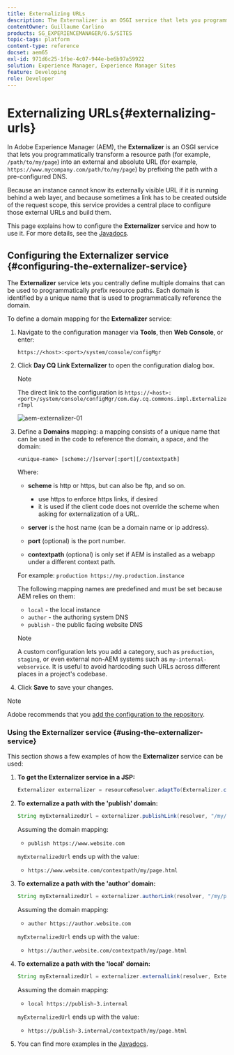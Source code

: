 ```yaml
---
title: Externalizing URLs
description: The Externalizer is an OSGI service that lets you programmatically transform a resource path into an external and absolute URL
contentOwner: Guillaume Carlino
products: SG_EXPERIENCEMANAGER/6.5/SITES
topic-tags: platform
content-type: reference
docset: aem65
exl-id: 971d6c25-1fbe-4c07-944e-be6b97a59922
solution: Experience Manager, Experience Manager Sites
feature: Developing
role: Developer
---
```

# Externalizing URLs{#externalizing-urls}

In Adobe Experience Manager (AEM), the **Externalizer** is an OSGI service that lets you programmatically transform a resource path (for example, `/path/to/my/page`) into an external and absolute URL (for example, `https://www.mycompany.com/path/to/my/page`) by prefixing the path with a pre-configured DNS.

Because an instance cannot know its externally visible URL if it is running behind a web layer, and because sometimes a link has to be created outside of the request scope, this service provides a central place to configure those external URLs and build them.

This page explains how to configure the **Externalizer** service and how to use it. For more details, see the [Javadocs](https://developer.adobe.com/experience-manager/reference-materials/6-5/javadoc/com/day/cq/commons/Externalizer.html).

## Configuring the Externalizer service {#configuring-the-externalizer-service}

The **Externalizer** service lets you centrally define multiple domains that can be used to programmatically prefix resource paths. Each domain is identified by a unique name that is used to programmatically reference the domain.

To define a domain mapping for the **Externalizer** service:

1. Navigate to the configuration manager via **Tools**, then **Web Console**, or enter:

   `https://<host>:<port>/system/console/configMgr`

1. Click **Day CQ Link Externalizer** to open the configuration dialog box.

   >[!NOTE]
   >
   >The direct link to the configuration is `https://<host>:<port>/system/console/configMgr/com.day.cq.commons.impl.ExternalizerImpl`

   ![aem-externalizer-01](assets/aem-externalizer-01.png)

1. Define a **Domains** mapping: a mapping consists of a unique name that can be used in the code to reference the domain, a space, and the domain:

   `<unique-name> [scheme://]server[:port][/contextpath]`

   Where:

    * **scheme** is http or https, but can also be ftp, and so on.

        * use https to enforce https links, if desired
        * it is used if the client code does not override the scheme when asking for externalization of a URL.

    * **server** is the host name (can be a domain name or ip address).
    * **port** (optional) is the port number.
    * **contextpath** (optional) is only set if AEM is installed as a webapp under a different context path.

   For example: `production https://my.production.instance`

   The following mapping names are predefined and must be set because AEM relies on them:

    * `local` - the local instance
    * `author` - the authoring system DNS
    * `publish` - the public facing website DNS

   >[!NOTE]
   >
   >A custom configuration lets you add a category, such as `production`, `staging`, or even external non-AEM systems such as `my-internal-webservice`. It is useful to avoid hardcoding such URLs across different places in a project's codebase.

1. Click **Save** to save your changes.

>[!NOTE]
>
>Adobe recommends that you [add the configuration to the repository](/help/sites-deploying/configuring.md#addinganewconfigurationtotherepository).

### Using the Externalizer service {#using-the-externalizer-service}

This section shows a few examples of how the **Externalizer** service can be used:

1. **To get the Externalizer service in a JSP:**

   ```java
   Externalizer externalizer = resourceResolver.adaptTo(Externalizer.class);
   ```

1. **To externalize a path with the 'publish' domain:**

   ```java
   String myExternalizedUrl = externalizer.publishLink(resolver, "/my/page") + ".html";
   ```

   Assuming the domain mapping:

    * `publish https://www.website.com`

   `myExternalizedUrl` ends up with the value:

    * `https://www.website.com/contextpath/my/page.html`

1. **To externalize a path with the 'author' domain:**

   ```java
   String myExternalizedUrl = externalizer.authorLink(resolver, "/my/page") + ".html";
   ```

   Assuming the domain mapping:

    * `author https://author.website.com`

   `myExternalizedUrl` ends up with the value:

    * `https://author.website.com/contextpath/my/page.html`

1. **To externalize a path with the 'local' domain:**

   ```java
   String myExternalizedUrl = externalizer.externalLink(resolver, Externalizer.LOCAL, "/my/page") + ".html";
   ```

   Assuming the domain mapping:

    * `local https://publish-3.internal`

   `myExternalizedUrl` ends up with the value:

    * `https://publish-3.internal/contextpath/my/page.html`

1. You can find more examples in the [Javadocs](https://developer.adobe.com/experience-manager/reference-materials/6-5/javadoc/com/day/cq/commons/Externalizer.html).
